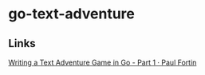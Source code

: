 go-text-adventure
===

Links
----
[Writing a Text Adventure Game in Go - Part 1 · Paul Fortin](https://gocodecloud.com/blog/2016/03/19/writing-a-text-adventure-game-in-go---part-1/)
